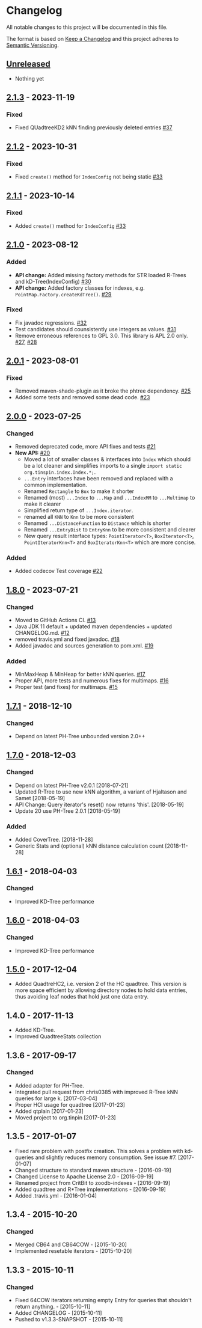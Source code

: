 # Changelog
All notable changes to this project will be documented in this file.

The format is based on [Keep a Changelog](http://keepachangelog.com/en/1.1.0/)
and this project adheres to [Semantic Versioning](http://semver.org/spec/v2.0.0.html).

## [Unreleased]

- Nothing yet

## [2.1.3] - 2023-11-19

### Fixed
- Fixed QUadtreeKD2 kNN finding previously deleted entries [#37](https://github.com/tzaeschke/tinspin-indexes/issue/37)

## [2.1.2] - 2023-10-31

### Fixed
- Fixed `create()` method for `IndexConfig` not being static [#33](https://github.com/tzaeschke/tinspin-indexes/issue/35)

## [2.1.1] - 2023-10-14

### Fixed
- Added `create()` method for `IndexConfig` [#33](https://github.com/tzaeschke/tinspin-indexes/issue/33)

## [2.1.0] - 2023-08-12

### Added
- **API change:** Added missing factory methods for STR loaded R-Trees and kD-Tree(IndexConfig)
  [#30](https://github.com/tzaeschke/tinspin-indexes/pull/30)
- **API change:** Added factory classes for indexes, e.g. `PointMap.Factory.createKdTree()`.
  [#29](https://github.com/tzaeschke/tinspin-indexes/pull/29)

### Fixed
- Fix javadoc regressions. [#32](https://github.com/tzaeschke/tinspin-indexes/pull/32)
- Test candidates should counsistently use integers as values.
  [#31](https://github.com/tzaeschke/tinspin-indexes/pull/31)
- Remove erroneous references to GPL 3.0. This library is APL 2.0 only. 
  [#27](https://github.com/tzaeschke/tinspin-indexes/pull/27), [#28](https://github.com/tzaeschke/tinspin-indexes/pull/28)

## [2.0.1] - 2023-08-01

### Fixed
- Removed maven-shade-plugin as it broke the phtree dependency. [#25](https://github.com/tzaeschke/tinspin-indexes/issues/25)
- Added some tests and removed some dead code. [#23](https://github.com/tzaeschke/tinspin-indexes/pull/23)

## [2.0.0] - 2023-07-25

### Changed
- Removed deprecated code, more API fixes and tests [#21](https://github.com/tzaeschke/tinspin-indexes/pull/21)
- **New API:** [#20](https://github.com/tzaeschke/tinspin-indexes/pull/20)
  - Moved a lot of smaller classes & interfaces into `Index` which should be a lot cleaner and simplifies imports to a single `import static org.tinspin.index.Index.*;`.
  - `...Entry` interfaces have been removed and replaced with a common implementation.
  - Renamed `Rectangle` to `Box` to make it shorter
  - Renamed (most) `...Index` to `...Map` and `...IndexMM` to `...Multimap` to make it clearer
  - Simplified return type of `...Index.iterator`.
  - renamed all `KNN` to `Knn` to be more consistent
  - Renamed `...DistanceFunction` to `Distance` which is shorter
  - Renamed `...EntryDist` to `EntryKnn` to be more consistent and clearer
  - New query result interface types: `PointIterator<T>`, `BoxIterator<T>`, ` PointIteratorKnn<T>` and `BoxIteratorKnn<T>` which are more concise.

### Added
- Added codecov Test coverage [#22](https://github.com/tzaeschke/tinspin-indexes/pull/22)


## [1.8.0] - 2023-07-21

### Changed
- Moved to GitHub Actions CI. [#13](https://github.com/tzaeschke/tinspin-indexes/pull/13)
- Java JDK 11 default + updated maven dependencies + updated CHANGELOG.md. 
  [#12](https://github.com/tzaeschke/tinspin-indexes/pull/12)
- removed travis.yml and fixed javadoc. [#18](https://github.com/tzaeschke/tinspin-indexes/pull/18)
- Added javadoc and sources generation to pom.xml. [#19](https://github.com/tzaeschke/tinspin-indexes/pull/19)

### Added
- MinMaxHeap & MinHeap for better kNN queries. [#17](https://github.com/tzaeschke/tinspin-indexes/pull/17)
- Proper API, more tests and numerous fixes for multimaps. [#16](https://github.com/tzaeschke/tinspin-indexes/pull/16)
- Proper test (and fixes) for multimaps. [#15](https://github.com/tzaeschke/tinspin-indexes/pull/15)

## [1.7.1] - 2018-12-10

### Changed

- Depend on latest PH-Tree unbounded version 2.0++

## [1.7.0] - 2018-12-03

### Changed

- Depend on latest PH-Tree v2.0.1 [2018-07-21]
- Updated R-Tree to use new kNN algorithm, a variant of Hjaltason and Samet [2018-05-19]
- API Change: Query iterator's reset() now returns 'this'. [2018-05-19]
- Update 20 use PH-Tree 2.0.1 [2018-05-19]

### Added

- Added CoverTree. [2018-11-28]
- Generic Stats and (optional) kNN distance calculation count [2018-11-28]

## [1.6.1] - 2018-04-03

### Changed

- Improved KD-Tree performance

## [1.6.0] - 2018-04-03

### Changed

- Improved KD-Tree performance

## [1.5.0] - 2017-12-04

- Added QuadtreHC2, i.e. version 2 of the HC quadtree. This version is more space
  efficient by allowing directory nodes to hold data entries, thus avoiding
  leaf nodes that hold just one data entry.

## 1.4.0 - 2017-11-13

- Added KD-Tree.
- Improved QuadtreeStats collection

## 1.3.6 - 2017-09-17

### Changed

- Added adapter for PH-Tree.
- Integrated pull request from chris0385 with improved R-Tree kNN queries
  for large k. [2017-03-04]
- Proper HCI usage for quadtree [2017-01-23]
- Added qtplain [2017-01-23]
- Moved project to org.tinpin [2017-01-23]

## 1.3.5 - 2017-01-07

- Fixed rare problem with postfix creation. This solves a problem
  with kd-queries and slightly reduces memory consumption. See issue #7. [2017-01-07]
- Changed structure to standard maven structure - [2016-09-19]
- Changed License to Apache License 2.0 - [2016-09-19]
- Renamed project from CritBit to zoodb-indexes - [2016-09-19]
- Added quadtree and R*Tree implementations - [2016-09-19]
- Added .travis.yml - [2016-01-04]

## 1.3.4 - 2015-10-20

### Changed

- Merged CB64 and CB64COW - [2015-10-20]
- Implemented resetable iterators - [2015-10-20]

## 1.3.3 - 2015-10-11

### Changed

- Fixed 64COW iterators returning empty Entry for queries that shouldn't return anything. - [2015-10-11]
- Added CHANGELOG - [2015-10-11]
- Pushed to v1.3.3-SNAPSHOT - [2015-10-11]

[Unreleased]: https://github.com/tzaeschke/tinspin-indexes/compare/tinspin-indexes-2.1.3...HEAD
[2.1.3]: https://github.com/tzaeschke/tinspin-indexes/compare/tinspin-indexes-2.1.2...tinspin-indexes-2.1.3
[2.1.2]: https://github.com/tzaeschke/tinspin-indexes/compare/tinspin-indexes-2.1.1...tinspin-indexes-2.1.2
[2.1.1]: https://github.com/tzaeschke/tinspin-indexes/compare/tinspin-indexes-2.1.0...tinspin-indexes-2.1.1
[2.1.0]: https://github.com/tzaeschke/tinspin-indexes/compare/tinspin-indexes-2.0.1...tinspin-indexes-2.1.0
[2.0.1]: https://github.com/tzaeschke/tinspin-indexes/compare/tinspin-indexes-2.0.0...tinspin-indexes-2.0.1
[2.0.0]: https://github.com/tzaeschke/tinspin-indexes/compare/tinspin-indexes-1.8.0...tinspin-indexes-2.0.0
[1.8.0]: https://github.com/tzaeschke/tinspin-indexes/compare/tinspin-indexes-1.7.1...tinspin-indexes-1.8.0
[1.7.1]: https://github.com/tzaeschke/tinspin-indexes/compare/tinspin-indexes-1.7.0...tinspin-indexes-1.7.1
[1.7.0]: https://github.com/tzaeschke/tinspin-indexes/compare/tinspin-indexes-1.6.1...tinspin-indexes-1.7.0
[1.6.1]: https://github.com/tzaeschke/tinspin-indexes/compare/tinspin-indexes-1.6.0...tinspin-indexes-1.6.1
[1.6.0]: https://github.com/tzaeschke/tinspin-indexes/compare/tinspin-indexes-1.5.1...tinspin-indexes-1.6.0
[1.5.1]: https://github.com/tzaeschke/tinspin-indexes/compare/tinspin-indexes-1.5.0...tinspin-indexes-1.5.1
[1.5.0]: https://github.com/tzaeschke/tinspin-indexes/compare/tinspin-indexes-1.4.0...tinspin-indexes-1.5.0
[1.4.0]: https://github.com/tzaeschke/tinspin-indexes/compare/tinspin-indexes-1.3.6...tinspin-indexes-1.4.0
